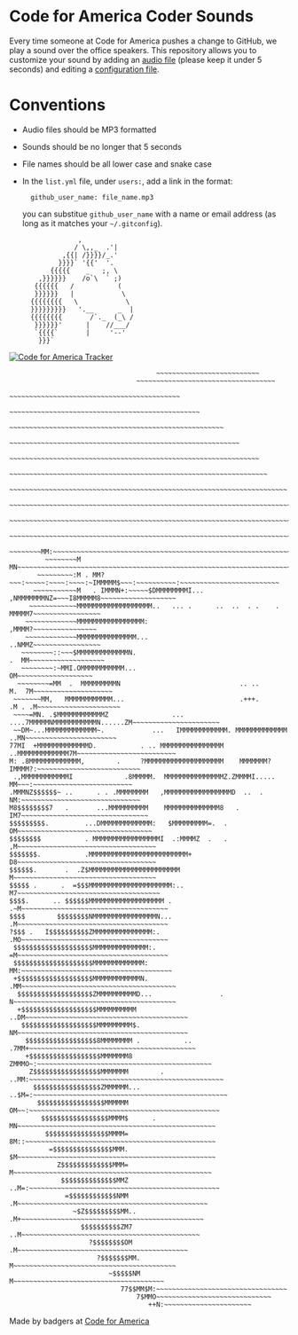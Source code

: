 Code for America Coder Sounds
=============================
Every time someone at Code for America pushes a change to GitHub, we play a
sound over the office speakers. This repository allows you to customize your
sound by adding an [audio file][sounds] (please keep it under 5 seconds) and
editing a [configuration file][config].

[sounds]: https://github.com/codeforamerica/cfa_coder_sounds/tree/master/sounds
[config]: https://github.com/codeforamerica/cfa_coder_sounds/blob/master/list.yml

Conventions
===========

* Audio files should be MP3 formatted
* Sounds should be no longer that 5 seconds
* File names should be all lower case and snake case
* In the `list.yml` file, under `users:`, add a link in the format:

        github_user_name: file_name.mp3
  you can substitue `github_user_name` with a name or email address (as long as
  it matches your `~/.gitconfig`).


                    ,
                   / \,,_  .'|
                ,{{| /}}}}/_.'
               }}}}` '{{'  '.
             {{{{{    _   ;, \
          ,}}}}}}    /o`\  ` ;)
         {{{{{{   /           (
         }}}}}}   |            \
        {{{{{{{{   \            \
        }}}}}}}}}   '.__      _  |
        {{{{{{{{       /`._  (_\ /
         }}}}}}'      |    //___/
         `{{{{`       |     '--'
          }}}`


[![Code for America Tracker](http://stats.codeforamerica.org/codeforamerica/cfa_coder_sounds.png)](http://stats.codeforamerica.org/projects/cfa_coder_sounds)

                                         ~~~~~~~~~~~~~~~~~~~~~~~~~~                                   
                                    ~~~~~~~~~~~~~~~~~~~~~~~~~~~~~~~~~~~                          
                                ~~~~~~~~~~~~~~~~~~~~~~~~~~~~~~~~~~~~~~~~~~~                           
                              ~~~~~~~~~~~~~~~~~~~~~~~~~~~~~~~~~~~~~~~~~~~~~~~~                          
                           ~~~~~~~~~~~~~~~~~~~~~~~~~~~~~~~~~~~~~~~~~~~~~~~~~~~~~~                       
                         ~~~~~~~~~~~~~~~~~~~~~~~~~~~~~~~~~~~~~~~~~~~~~~~~~~~~~~~~~~                     
                      ~~~~~~~~~~~~~~~~~~~~~~~~~~~~~~~~~~~~~~~~~~~~~~~~~~~~~~~~~~~~~~~                  
                     ~~~~~~~~~~~~~~~~~~~~~~~~~~~~~~~~~~~~~~~~~~~~~~~~~~~~~~~~~~~~~~~~~               
                  ~~~~~~~~~~~~~~~~~~~~~~~~~~~~~~~~~~~~~~~~~~~~~~~~~~~~~~~~~~~~~~~~~~~~~~             
                 ~~~~~~~~~~~~~~~~~~~~~~~~~~~~~~~~~~~~~~~~~~~~~~~~~~~~~~~~~~~~~~~~~~~~~~~~~             
                ~~~~~~~~~~~~~~~~~~~~~~~~~~~~~~~~~~~~~~~~~~~~~~~~~~~~~~~~~~~~~~~~~~~~~~~~~~~       
               ~~~~~~~~~~~~~~~~~~~~~~~~~~~~~~~~~~~~~~~~~~~~~~~~~~~~~~~~~~~~~~~~~~~~~~~~~~~~~           
             ~~~~~~~~MM:~~~~~~~~~~~~~~~~~~~~~~~~~~~~~~~~~~~~~~~~~~~~~~~~~~~~~~~~~~~~~~~~~~~~~~          
             ~~~~~~~~M MN~~~~~~~~~~~~~~~~~~~~~~~~~~~~~~~~~~~~~~~~~~~~~~~~~~~~~~~~~~~~~~~~~~~~~         
           ~~~~~~~~~:M . MM?~~~:~~~~~:~~~~:~~~~:~IMMMMM$~~~:~~~~~~~~~~:~~~~~~~~~~~~~~~~~~~~~~~~~        
          ~~~~~~~~~~~M   . IMMMN+:~~~~~$DMMMMMMMMI...  ,NMMMMMMMNZ=~~~I8MMMMM8~~~~~~~~~~~~~~~~~~~       
         ~~~~~~~~~~~~MMMMMMMMMMMMMMMMMMM..   ... .      ..  ..  . .    .   MMMMM7~~~~~~~~~~~~~~~~~      
        ~~~~~~~~~~~~~MMMMMMMMMMMMMMMMM:                                     ,MMMM?~~~~~~~~~~~~~~~~    
        ~~~~~~~~~~~~~MMMMMMMMMMMMMMM...                                     ..NMMZ~~~~~~~~~~~~~~~~~    
       ~~~~~~~~::~~~$MMMMMMMMMMMMMN.                                        .  MM~~~~~~~~~~~~~~~~~~~   
       ~~~~~~~~:~MMI.OMMMMMMMMMMM...                                           OM~~~~~~~~~~~~~~~~~~~   
      ~~~~~~~~=MM  .  MMMMMMMMMN                              .. ..        M.  7M~~~~~~~~~~~~~~~~~~~~
     ~~~~~~~MM,   MMMMMMMMMMMM...                             .+++.      .M . .M~~~~~~~~~~~~~~~~~~~~~ 
     ~~~~=MN. .$MMMMMMMMMMMMZ                ... ....7MMMMMNMMMMMMMMMMMN......ZM~~~~~~~~~~~~~~~~~~~~~~  
     ~~DM~...MMMMMMMMMMMMM~.            ...   IMMMMMMMMMMMM. MMMMMMMMMMMMM ..MN~~~~~~~~~~~~~~~~~~~~~~~  
    77MI  +MMMMMMMMMMMMMD.           . .. MMMMMMMMMMMMMMMM  ..MMMMMMMMMMMMM7M~~~~~~~~~~~~~~~~~~~~~~~~~ 
    M: .8MMMMMMMMMMMMM,        .     ?MMMMMMMMMMMMMMMMMMMM    MMMMMMM?IMMMM?:~~~~~~~~~~~~~~~~~~~~~~~~~~
     .,MMMMMMMMMMMMI             .8MMMMM.  MMMMMMMMMMMMMMMZ.ZMMMMI..... MM~~~:~~~~~~~~~~~~~~~~~~~~~~~~~
    .MMMNZ$$$$$$~ ..      . . .MMMMMMMM   ,MMMMMMMMMMMMMMMMMD  ..  .  NM:~~~~~~~~~~~~~~~~~~~~~~~~~~~~~~
    M8$$$$$$$$7   .       ...MMMMMMMMMM    MMMMMMMMMMMMMM8   .      IM7~~~~~~~~~~~~~~~~~~~~~~~~~~~~~~~~
    $$$$$$$$$.         ...DMMMMMMMMMMMMM:   $MMMMMMMMM=.  .        OM~~~~~~~~~~~~~~~~~~~~~~~~~~~~~~~~~~
    $$$$$$$$           . MMMMMMMMMMMMMMMMMI  .:MMMMZ  .   .       ,M~~~~~~~~~~~~~~~~~~~~~~~~~~~~~~~~~~~
    $$$$$$$.           .MMMMMMMMMMMMMMMMMMMMMMMMM+                D8~~~~~~~~~~~~~~~~~~~~~~~~~~~~~~~~~~~
    $$$$$$.       .  .Z$MMMMMMMMMMMMMMMMMMMMMMM                   M~~~~~~~~~~~~~~~~~~~~~~~~~~~~~~~~~~~~
    $$$$$ .      .  =$$$MMMMMMMMMMMMMMMMMMMMM:..                 M7~~~~~~~~~~~~~~~~~~~~~~~~~~~~~~~~~~~~
    $$$$.      .. $$$$$$MMMMMMMMMMMMMMMMMMM .                  .~M~~~~~~~~~~~~~~~~~~~~~~~~~~~~~~~~~~~~~
    $$$$        $$$$$$$$NMMMMMMMMMMMMMMMMN...                  .M~~~~~~~~~~~~~~~~~~~~~~~~~~~~~~~~~~~~~~
    ?$$$ .   I$$$$$$$$$$ZMMMMMMMMMMMMMMM:.                    .MO~~~~~~~~~~~~~~~~~~~~~~~~~~~~~~~~~~~~~
     $$$$$$$$$$$$$$$$$$$$MMMMMMMMMMMMMM:.                     =M~~~~~~~~~~~~~~~~~~~~~~~~~~~~~~~~~~~~~~  
     $$$$$$$$$$$$$$$$$$$$MMMMMMMMMMMMM:                      MM:~~~~~~~~~~~~~~~~~~~~~~~~~~~~~~~~~~~~~~  
     +$$$$$$$$$$$$$$$$$$$MMMMMMMMMMMMN.                    .MM~~~~~~~~~~~~~~~~~~~~~~~~~~~~~~~~~~~~~~~  
      $$$$$$$$$$$$$$$$$$$ZMMMMMMMMMMD...                 . N~~~~~~~~~~~~~~~~~~~~~~~~~~~~~~~~~~~~~~~~~ 
      +$$$$$$$$$$$$$$$$$$$MMMMMMMMMM                   ..DM~~~~~~~~~~~~~~~~~~~~~~~~~~~~~~~~~~~~~~~~~   
       $$$$$$$$$$$$$$$$$$$MMMMMMMMM$.                  NM~~~~~~~~~~~~~~~~~~~~~~~~~~~~~~~~~~~~~~~~~~~   
        $$$$$$$$$$$$$$$$$$8MMMMMMMM .           .. .7MM+~~~~~~~~~~~~~~~~~~~~~~~~~~~~~~~~~~~~~~~~~~   
        +$$$$$$$$$$$$$$$$$$MMMMMMM8            ZMMMO~:~~~~~~~~~~~~~~~~~~~~~~~~~~~~~~~~~~~~~~~~~~~~   
         Z$$$$$$$$$$$$$$$$$MMMMMMM        . ..MM:~~~~~~~~~~~~~~~~~~~~~~~~~~~~~~~~~~~~~~~~~~~~~~~~~     
          $$$$$$$$$$$$$$$$$ZMMMMMM...     ..$M=:~~~~~~~~~~~~~~~~~~~~~~~~~~~~~~~~~~~~~~~~~~~~~~~~~     
           $$$$$$$$$$$$$$$$$MMMMMM         OM~~:~~~~~~~~~~~~~~~~~~~~~~~~~~~~~~~~~~~~~~~~~~~~~~~~       
            $$$$$$$$$$$$$$$$$MMMM$      . MN~~~~~~~~~~~~~~~~~~~~~~~~~~~~~~~~~~~~~~~~~~~~~~~~~~         
             $$$$$$$$$$$$$$$$MMMM=       8M::~~~~~~~~~~~~~~~~~~~~~~~~~~~~~~~~~~~~~~~~~~~~~~~~          
              =$$$$$$$$$$$$$$$MMM.      $M~~~~~~~~~~~~~~~~~~~~~~~~~~~~~~~~~~~~~~~~~~~~~~~~~~         
                Z$$$$$$$$$$$$$MMM=      M~~~~~~~~~~~~~~~~~~~~~~~~~~~~~~~~~~~~~~~~~~~~~~~~~~           
                 $$$$$$$$$$$$$$MMZ   ..M=:~~~~~~~~~~~~~~~~~~~~~~~~~~~~~~~~~~~~~~~~~~~~~~~~              
                  =$$$$$$$$$$$$NMM    .M~~~~~~~~~~~~~~~~~~~~~~~~~~~~~~~~~~~~~~~~~~~~~~~~            
                    ~$Z$$$$$$$$$MM.. .M+~~~~~~~~~~~~~~~~~~~~~~~~~~~~~~~~~~~~~~~~~~~~~~               
                      $$$$$$$$$$ZM7 ..M~~~~~~~~~~~~~~~~~~~~~~~~~~~~~~~~~~~~~~~~~~~~~               
                        ?$$$$$$$$OM  .M~~~~~~~~~~~~~~~~~~~~~~~~~~~~~~~~~~~~~~~~~~~                 
                          ?$$$$$$$MM. M~~~~~~~~~~~~~~~~~~~~~~~~~~~~~~~~~~~~~~~~~                       
                             ~$$$$$NM M~~~~~~~~~~~~~~~~~~~~~~~~~~~~~~~~~~~~~~                          
                                77$$MM$M:~~~~~~~~~~~~~~~~~~~~~~~~~~~~~~~~~                             
                                    7$MMO~~~~~~~~~~~~~~~~~~~~~~~~~~~~~                            
                                       ++N:~~~~~~~~~~~~~~~~~~~~~~               
                                   
Made by badgers at [Code for America](http://codeforamerica.org)